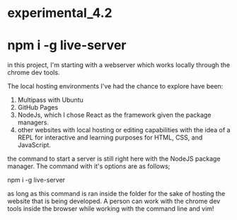 # experimental_4.2
# npm i -g live-server


in this project, I'm starting with a webserver which works locally through the chrome dev tools.

The local hosting environments I've had the chance to explore have been:
1) Multipass with Ubuntu
2) GitHub Pages
3) NodeJs, which I chose React as the framework given the package managers.
4) other websites with local hosting or editing capabilities with the idea of a REPL for interactive and learning purposes for HTML, CSS, and JavaScript.

the command to start a server is still right here with the NodeJS package manager. The command with it's options are as follows;

npm i -g live-server

as long as this command is ran inside the folder for the sake of hosting the website that is being developed. A person can work with the chrome dev tools inside the browser while working with the command line and vim!


